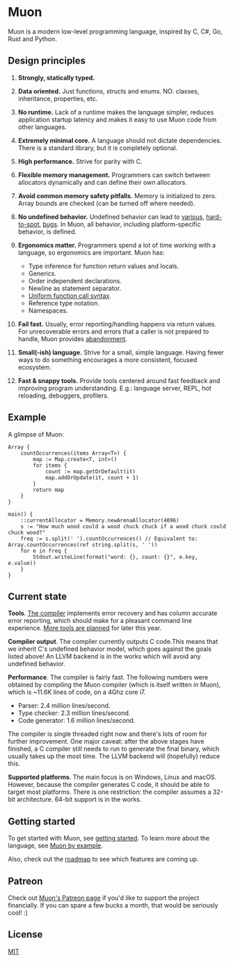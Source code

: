 # Muon

Muon is a modern low-level programming language, inspired by C, C#, Go, Rust and Python.

## Design principles

1. **Strongly, statically typed.**

2. **Data oriented.** Just functions, structs and enums. NO: classes, inheritance, properties, etc.

3. **No runtime.** Lack of a runtime makes the language simpler, reduces application startup latency and makes it easy to use Muon code from other languages.

4. **Extremely minimal core.** A language should not dictate dependencies. There is a standard library, but it is completely optional.

5. **High performance.** Strive for parity with C.

6. **Flexible memory management.** Programmers can switch between allocators dynamically and can define their own allocators.

7. **Avoid common memory safety pitfalls.** Memory is initialized to zero. Array bounds are checked (can be turned off where needed).

8. **No undefined behavior.** Undefined behavior can lead to [various](https://blog.regehr.org/archives/213), [hard-to-spot](https://blog.regehr.org/archives/226), [bugs](https://blog.regehr.org/archives/232). In Muon, all behavior, including platform-specific behavior, is defined.

9. **Ergonomics matter.** Programmers spend a lot of time working with a language, so ergonomics are important. Muon has:
	- Type inference for function return values and locals.
	- Generics.
	- Order independent declarations.
	- Newline as statement separator. 
	- [Uniform function call syntax](docs/muon_by_example.md#ufcs).
	- Reference type notation.
	- Namespaces.

10. **Fail fast.** Usually, error reporting/handling happens via return values. For unrecoverable errors and errors that a caller is not prepared to handle, Muon provides [abandonment](docs/muon_by_example.md#error-handling-abandonment).

11. **Small(-ish) language.** Strive for a small, simple language. Having fewer ways to do something encourages a more consistent, focused ecosystem.

12. **Fast & snappy tools.** Provide tools centered around fast feedback and improving program understanding. E.g.: language server, REPL, hot reloading, debuggers, profilers.

## Example

A glimpse of Muon:

	Array {
		countOccurrences(items Array<T>) {
			map := Map.create<T, int>()
			for items {
				count := map.getOrDefault(it)
				map.addOrUpdate(it, count + 1)
			}
			return map
		}
	}
	
	main() {
		::currentAllocator = Memory.newArenaAllocator(4096)
		s := "How much wood could a wood chuck chuck if a wood chuck could chuck wood?"
		freq := s.split(' ').countOccurrences() // Equivalent to: Array.countOccurrences(ref string.split(s, ' '))
		for e in freq {
			Stdout.writeLine(format("word: {}, count: {}", e.key, e.value))
		}
	}

## Current state

**Tools**. [The compiler](docs/getting_started.md) implements error recovery and has column accurate error reporting, which should make for a pleasant command line experience. [More tools are planned](docs/roadmap.md) for later this year.

**Compiler output**. The compiler currently outputs C code.This means that we inherit C's undefined behavior model, which goes against the goals listed above! An LLVM backend is in the works which will avoid any undefined behavior.

**Performance**. The compiler is fairly fast. The following numbers were obtained by compiling the Muon compiler (which is itself written in Muon), which is ~11.6K lines of code, on a 4Ghz core i7.  

* Parser: 2.4 million lines/second.
* Type checker: 2.3 million lines/second.
* Code generator: 1.6 million lines/second.

The compiler is single threaded right now and there's lots of room for further improvement. One major caveat: after the above stages have finished, a C compiler still needs to run to generate the final binary, which usually takes up the most time. The LLVM backend will (hopefully) reduce this.

**Supported platforms**. The main focus is on Windows, Linux and macOS. However, because the compiler generates C code, it should be able to target most platforms. There is one restriction: the compiler assumes a 32-bit architecture. 64-bit support is in the works.

## Getting started

To get started with Muon, see [getting started](docs/getting_started.md). To learn more about the language, see [Muon by example](docs/muon_by_example.md).

Also, check out the [roadmap](docs/roadmap.md) to see which features are coming up.

## Patreon

Check out [Muon's Patreon page](TODO) if you'd like to support the project financially. If you can spare a few bucks a month, that would be seriously cool! :) 

## License

[MIT](LICENSE)
